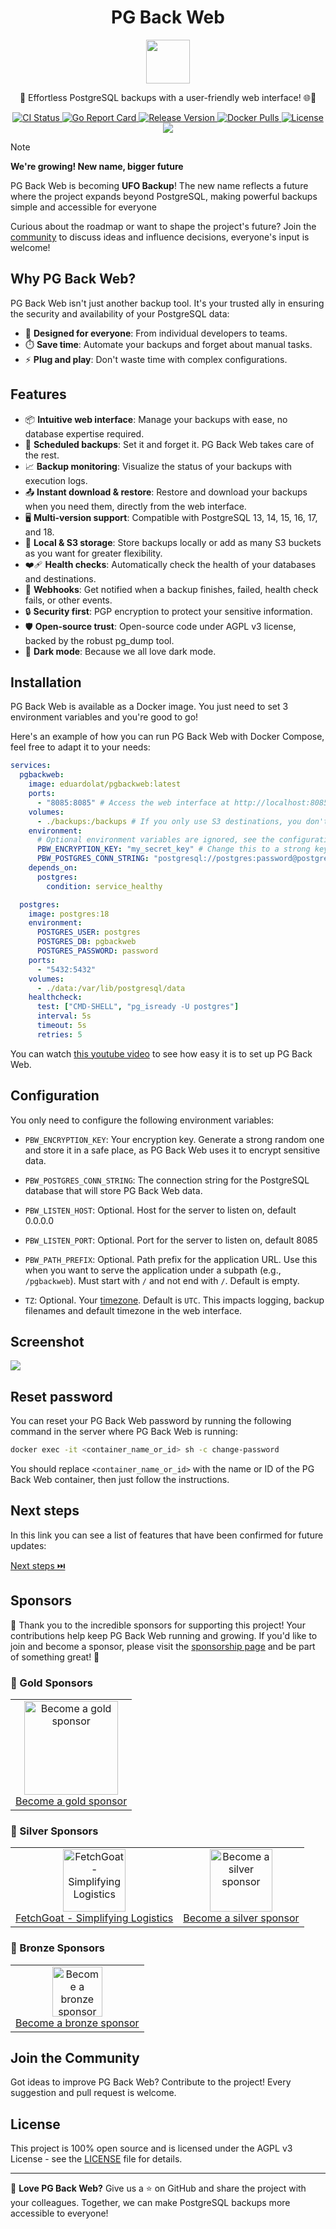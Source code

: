 <p align="center">
  <h1 align="center">PG Back Web</h1>
  <p align="center">
    <img align="center" width="70" src="https://raw.githubusercontent.com/eduardolat/pgbackweb/main/internal/view/static/images/logo.png"/>
  </p>
  <p align="center">
    🐘 Effortless PostgreSQL backups with a user-friendly web interface! 🌐💾
  </p>
</p>

<p align="center">
  <a href="https://github.com/eduardolat/pgbackweb/actions/workflows/ci.yaml?query=branch%3Amain">
    <img src="https://github.com/eduardolat/pgbackweb/actions/workflows/ci.yaml/badge.svg" alt="CI Status"/>
  </a>
  <a href="https://goreportcard.com/report/eduardolat/pgbackweb">
    <img src="https://goreportcard.com/badge/eduardolat/pgbackweb" alt="Go Report Card"/>
  </a>
  <a href="https://github.com/eduardolat/pgbackweb/releases/latest">
    <img src="https://img.shields.io/github/release/eduardolat/pgbackweb.svg" alt="Release Version"/>
  </a>
  <a href="https://hub.docker.com/r/eduardolat/pgbackweb">
    <img alt="Docker Pulls" src="https://img.shields.io/docker/pulls/eduardolat/pgbackweb"/>
  </a>
  <a href="LICENSE">
    <img src="https://img.shields.io/github/license/eduardolat/pgbackweb.svg" alt="License"/>
  </a>
  <a href="https://github.com/eduardolat/pgbackweb">
    <img src="https://img.shields.io/github/stars/eduardolat/pgbackweb?style=flat&label=github+stars"/>
  </a>
</p>

> [!NOTE]
> **We're growing! New name, bigger future**
>
> PG Back Web is becoming **UFO Backup**! The new name reflects a future where the project expands beyond PostgreSQL, making powerful backups simple and accessible for everyone
>
> Curious about the roadmap or want to shape the project's future? Join the [community](https://ufobackup.uforg.dev/r/community) to discuss ideas and influence decisions, everyone's input is welcome!

## Why PG Back Web?

PG Back Web isn't just another backup tool. It's your trusted ally in ensuring the security and availability of your PostgreSQL data:

- 🎯 **Designed for everyone**: From individual developers to teams.
- ⏱️ **Save time**: Automate your backups and forget about manual tasks.
- ⚡ **Plug and play**: Don't waste time with complex configurations.

## Features

- 📦 **Intuitive web interface**: Manage your backups with ease, no database expertise required.
- 📅 **Scheduled backups**: Set it and forget it. PG Back Web takes care of the rest.
- 📈 **Backup monitoring**: Visualize the status of your backups with execution logs.
- 📤 **Instant download & restore**: Restore and download your backups when you need them, directly from the web interface.
- 🖥 **Multi-version support**: Compatible with PostgreSQL 13, 14, 15, 16, 17, and 18.
- 📁 **Local & S3 storage**: Store backups locally or add as many S3 buckets as you want for greater flexibility.
- ❤️‍🩹 **Health checks**: Automatically check the health of your databases and destinations.
- 🔔 **Webhooks**: Get notified when a backup finishes, failed, health check fails, or other events.
- 🔒 **Security first**: PGP encryption to protect your sensitive information.
- 🛡️ **Open-source trust**: Open-source code under AGPL v3 license, backed by the robust pg_dump tool.
- 🌚 **Dark mode**: Because we all love dark mode.

## Installation

PG Back Web is available as a Docker image. You just need to set 3 environment variables and you're good to go!

Here's an example of how you can run PG Back Web with Docker Compose, feel free to adapt it to your needs:

```yaml
services:
  pgbackweb:
    image: eduardolat/pgbackweb:latest
    ports:
      - "8085:8085" # Access the web interface at http://localhost:8085
    volumes:
      - ./backups:/backups # If you only use S3 destinations, you don't need this volume
    environment:
      # Optional environment variables are ignored, see the configuration section below for more details
      PBW_ENCRYPTION_KEY: "my_secret_key" # Change this to a strong key
      PBW_POSTGRES_CONN_STRING: "postgresql://postgres:password@postgres:5432/pgbackweb?sslmode=disable"
    depends_on:
      postgres:
        condition: service_healthy

  postgres:
    image: postgres:18
    environment:
      POSTGRES_USER: postgres
      POSTGRES_DB: pgbackweb
      POSTGRES_PASSWORD: password
    ports:
      - "5432:5432"
    volumes:
      - ./data:/var/lib/postgresql/data
    healthcheck:
      test: ["CMD-SHELL", "pg_isready -U postgres"]
      interval: 5s
      timeout: 5s
      retries: 5
```

You can watch [this youtube video](https://www.youtube.com/watch?v=vf7SLrSO8sw) to see how easy it is to set up PG Back Web.

## Configuration

You only need to configure the following environment variables:

- `PBW_ENCRYPTION_KEY`: Your encryption key. Generate a strong random one and store it in a safe place, as PG Back Web uses it to encrypt sensitive data.

- `PBW_POSTGRES_CONN_STRING`: The connection string for the PostgreSQL database that will store PG Back Web data.

- `PBW_LISTEN_HOST`: Optional. Host for the server to listen on, default 0.0.0.0

- `PBW_LISTEN_PORT`: Optional. Port for the server to listen on, default 8085

- `PBW_PATH_PREFIX`: Optional. Path prefix for the application URL. Use this when you want to serve the application under a subpath (e.g., `/pgbackweb`). Must start with `/` and not end with `/`. Default is empty.

- `TZ`: Optional. Your [timezone](https://en.wikipedia.org/wiki/List_of_tz_database_time_zones#List). Default is `UTC`. This impacts logging, backup filenames and default timezone in the web interface.

## Screenshot

<img src="https://raw.githubusercontent.com/eduardolat/pgbackweb/main/assets/screenshot.png" />

## Reset password

You can reset your PG Back Web password by running the following command in the server where PG Back Web is running:

```bash
docker exec -it <container_name_or_id> sh -c change-password
```

You should replace `<container_name_or_id>` with the name or ID of the PG Back Web container, then just follow the instructions.

## Next steps

In this link you can see a list of features that have been confirmed for future updates:

<a href="https://github.com/eduardolat/pgbackweb/issues?q=is%3Aissue+is%3Aopen+label%3A%22confirmed+next+step%22">
  Next steps ⏭️
</a>

## Sponsors

🙏 Thank you to the incredible sponsors for supporting this project! Your contributions help keep PG Back Web running and growing. If you'd like to join and become a sponsor, please visit the [sponsorship page](https://buymeacoffee.com/eduardolat) and be part of something great! 🚀

### 🥇 Gold Sponsors

<table>
  <tr>
    <td align="center">
      <a href="https://buymeacoffee.com/eduardolat">
        <img src="https://raw.githubusercontent.com/eduardolat/pgbackweb/refs/heads/develop/internal/view/static/images/plus-circle.png" height="150" alt="Become a gold sponsor"/>
        <br />
        Become a gold sponsor
      </a>
    </td>
  </tr>
</table>

### 🥈 Silver Sponsors

<table>
  <tr>
    <td align="center">
      <a href="https://fetchgoat.com?utm_source=pgbackweb&utm_medium=referral&utm_campaign=sponsorship">
        <img src="https://raw.githubusercontent.com/eduardolat/pgbackweb/refs/heads/develop/assets/sponsors/FetchGoat.png" height="100" alt="FetchGoat - Simplifying Logistics"/>
        <br />
        FetchGoat - Simplifying Logistics
      </a>
    </td>
    <td align="center">
      <a href="https://buymeacoffee.com/eduardolat">
        <img src="https://raw.githubusercontent.com/eduardolat/pgbackweb/refs/heads/develop/internal/view/static/images/plus-circle.png" height="100" alt="Become a silver sponsor"/>
        <br />
        Become a silver sponsor
      </a>
    </td>
  </tr>
</table>

### 🥉 Bronze Sponsors

<table>
  <tr>
    <td align="center">
      <a href="https://buymeacoffee.com/eduardolat">
        <img src="https://raw.githubusercontent.com/eduardolat/pgbackweb/refs/heads/develop/internal/view/static/images/plus-circle.png" height="80" alt="Become a bronze sponsor"/>
        <br />
        Become a bronze sponsor
      </a>
    </td>
  </tr>
</table>

## Join the Community

Got ideas to improve PG Back Web? Contribute to the project! Every suggestion and pull request is welcome.

## License

This project is 100% open source and is licensed under the AGPL v3 License - see the [LICENSE](LICENSE) file for details.

---

💖 **Love PG Back Web?** Give us a ⭐ on GitHub and share the project with your colleagues. Together, we can make PostgreSQL backups more accessible to everyone!
